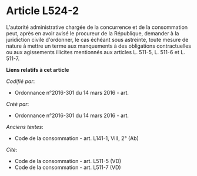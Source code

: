 # Article L524-2

L'autorité administrative chargée de la concurrence et de la consommation peut, après en avoir avisé le procureur de la
République, demander à la juridiction civile d'ordonner, le cas échéant sous astreinte, toute mesure de nature à mettre un
terme aux manquements à des obligations contractuelles ou aux agissements illicites mentionnés aux articles L. 511-5, L.
511-6 et L. 511-7.

**Liens relatifs à cet article**

_Codifié par_:

  - Ordonnance n°2016-301 du 14 mars 2016 - art.

_Créé par_:

  - Ordonnance n°2016-301 du 14 mars 2016 - art.

_Anciens textes_:

  - Code de la consommation - art. L141-1, VIII, 2° (Ab)

_Cite_:

  - Code de la consommation - art. L511-5 (VD)
  - Code de la consommation - art. L511-7 (VD)
